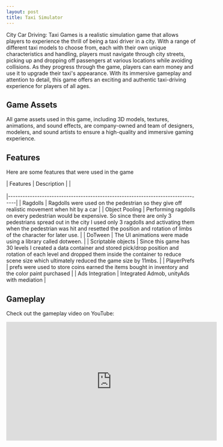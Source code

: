 ```yaml
---
layout: post
title: Taxi Simulator
---
```


City Car Driving: Taxi Games is a realistic simulation game that allows players to experience the thrill of being a taxi driver in a city. With a range of different taxi models to choose from, each with their own unique characteristics and handling, players must navigate through city streets, picking up and dropping off passengers at various locations while avoiding collisions. As they progress through the game, players can earn money and use it to upgrade their taxi's appearance. With its immersive gameplay and attention to detail, this game offers an exciting and authentic taxi-driving experience for players of all ages.


## Game Assets

All game assets used in this game, including 3D models, textures, animations, and sound effects, are company-owned and team of designers, modelers, and sound artists to ensure a high-quality and immersive gaming experience.


## Features

Here are some features that were used in the game

| Features        | Description                                              |
|<br/><br/>|---------------------------------------------------------------------------------|
| Ragdolls | Ragdolls were used on the pedestrian so they give off realistic movement when hit by a car |
| Object Pooling | Performing ragdolls on every pedestrian would be expensive. So since there are only 3 pedestrians spread out in the city I used only 3 ragdolls and activating them when the pedestrian was hit and resetted the position and rotation of limbs of the character for later use. |
| DoTween | The UI animations were made using a library called dotween. |
| Scriptable objects | Since this game has 30 levels I created a data container and stored pick/drop position and rotation of each level and dropped them inside the container to reduce scene size which ultimately reduced the game size by 11mbs. |
| PlayerPrefs | prefs were used to store coins earned the items bought in inventory and the color paint purchased |
| Ads Integration | Integrated Admob, unityAds with mediation |





## Gameplay

Check out the gameplay video on YouTube:

<iframe width="560" height="315" src="https://www.youtube.com/embed/oVqIyTHJg_4" frameborder="0" allowfullscreen></iframe>
